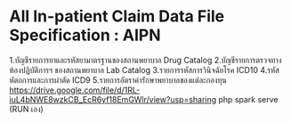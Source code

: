 # All In-patient Claim Data File Specification : AIPN
1.บัญชีรายการยาและรหัสยามาตรฐานของสถานพยาบาล Drug Catalog 
2.บัญชีรายการตรวจทางห้องปฏิบัติการฯ ของสถานพยาบาล Lab Catalog 
3.รายการรหัสการวินิจฉัยโรค ICD10 
4.รหัสหัตถการและการผ่าตัด  ICD9 
5.รายการอัตราค่ารักษาพยาบาลของแต่ละกองทุน
https://drive.google.com/file/d/1RL-iuL4bNWE8wzkCB_EcR6yf18EmGWlr/view?usp=sharing
php spark serve (RUN เอง)